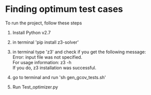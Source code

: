 # Finding optimum test cases

To run the project, follow these steps 
1. Install Python v2.7
2. in terminal 'pip install z3-solver'

3. in terminal type 'z3' and check if you get the following message:<br/>
    Error: input file was not specified.<br/>
    For usage information: z3 -h<br/>
If you do, z3 installation was successful.<br/>


3. go to terminal and run 'sh gen_gcov_tests.sh'
4. Run Test_optimizer.py

